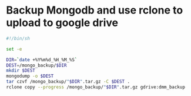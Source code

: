 # Backup Mongodb and use rclone to upload to google drive

```bash
#!/bin/sh

set -e

DIR=`date +%Y%m%d_%H_%M_%S`
DEST=/mongo_backup/$DIR
mkdir $DEST
mongodump -o $DEST
tar czvf /mongo_backup/"$DIR".tar.gz -C $DEST .
rclone copy --progress /mongo_backup/"$DIR".tar.gz gdrive:dmm_backup
```



